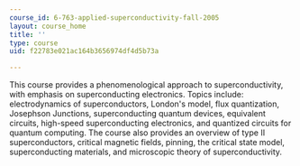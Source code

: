 ```yaml
---
course_id: 6-763-applied-superconductivity-fall-2005
layout: course_home
title: ''
type: course
uid: f22783e021ac164b3656974df4d5b73a

---
```

This course provides a phenomenological approach to superconductivity, with emphasis on superconducting electronics. Topics include: electrodynamics of superconductors, London's model, flux quantization, Josephson Junctions, superconducting quantum devices, equivalent circuits, high-speed superconducting electronics, and quantized circuits for quantum computing. The course also provides an overview of type II superconductors, critical magnetic fields, pinning, the critical state model, superconducting materials, and microscopic theory of superconductivity.
